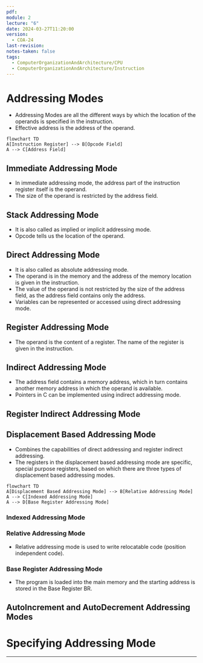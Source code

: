 ```yaml
---
pdf: 
module: 2
lecture: "6"
date: 2024-03-27T11:20:00
version:
  - COA-24
last-revision: 
notes-taken: false
tags:
  - ComputerOrganizationAndArchitecture/CPU
  - ComputerOrganizationAndArchitecture/Instruction
---
```

# Addressing Modes

- Addressing Modes are all the different ways by which the location of the operands is specified in the instruction.
- Effective address is the address of the operand.

```merm
flowchart TD
A[Instruction Register] --> B[Opcode Field]
A --> C[Address Field]
```

## Immediate Addressing Mode
- In immediate addressing mode, the address part of the instruction register itself is the operand.
- The size of the operand is restricted by the address field.

## Stack Addressing Mode
- It is also called as implied or implicit addressing mode.
- Opcode tells us the location of the operand.

## Direct Addressing Mode
- It is also called as absolute addressing mode.
- The operand is in the memory and the address of the memory location is given in the instruction.
- The value of the operand is not restricted by the size of the address field, as the address field contains only the address.
- Variables can be represented or accessed using direct addressing mode.

## Register Addressing Mode
- The operand is the content of a register. The name of the register is given in the instruction.

## Indirect Addressing Mode
- The address field contains a memory address, which in turn contains another memory address in which the operand is available.
- Pointers in C can be implemented using indirect addressing mode.

## Register Indirect Addressing Mode


## Displacement Based Addressing Mode

- Combines the capabilities of direct addressing and register indirect addressing.
- The registers in the displacement based addressing mode are specific, special purpose registers, based on which there are three types of displacement based addressing modes.

```merm
flowchart TD
A[Displacement Based Addressing Mode] --> B[Relative Addressing Mode]
A --> C[Indexed Addressing Mode]
A --> D[Base Register Addressing Mode]
```

### Indexed Addressing Mode


### Relative Addressing Mode
- Relative addressing mode is used to write relocatable code (position independent code).


### Base Register Addressing Mode

- The program is loaded into the main memory and the starting address is stored in the Base Register BR.

## AutoIncrement and AutoDecrement Addressing Modes


# Specifying Addressing Mode



---